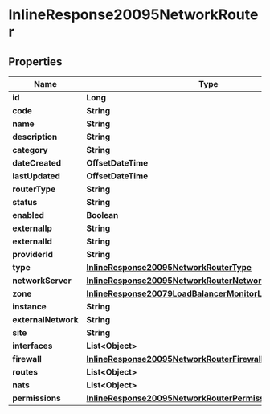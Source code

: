 

# InlineResponse20095NetworkRouter

## Properties

Name | Type | Description | Notes
------------ | ------------- | ------------- | -------------
**id** | **Long** |  |  [optional]
**code** | **String** |  |  [optional]
**name** | **String** |  |  [optional]
**description** | **String** |  |  [optional]
**category** | **String** |  |  [optional]
**dateCreated** | **OffsetDateTime** |  |  [optional]
**lastUpdated** | **OffsetDateTime** |  |  [optional]
**routerType** | **String** |  |  [optional]
**status** | **String** |  |  [optional]
**enabled** | **Boolean** |  |  [optional]
**externalIp** | **String** |  |  [optional]
**externalId** | **String** |  |  [optional]
**providerId** | **String** |  |  [optional]
**type** | [**InlineResponse20095NetworkRouterType**](InlineResponse20095NetworkRouterType.md) |  |  [optional]
**networkServer** | [**InlineResponse20095NetworkRouterNetworkServer**](InlineResponse20095NetworkRouterNetworkServer.md) |  |  [optional]
**zone** | [**InlineResponse20079LoadBalancerMonitorLoadBalancerType**](InlineResponse20079LoadBalancerMonitorLoadBalancerType.md) |  |  [optional]
**instance** | **String** |  |  [optional]
**externalNetwork** | **String** |  |  [optional]
**site** | **String** |  |  [optional]
**interfaces** | **List&lt;Object&gt;** |  |  [optional]
**firewall** | [**InlineResponse20095NetworkRouterFirewall**](InlineResponse20095NetworkRouterFirewall.md) |  |  [optional]
**routes** | **List&lt;Object&gt;** |  |  [optional]
**nats** | **List&lt;Object&gt;** |  |  [optional]
**permissions** | [**InlineResponse20095NetworkRouterPermissions**](InlineResponse20095NetworkRouterPermissions.md) |  |  [optional]



